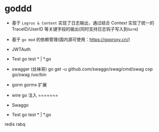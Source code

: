 # goddd

- 基于 `Logrus & Context` 实现了日志输出，通过结合 Context 实现了统一的 TraceID/UserID 等关键字段的输出(同时支持日志钩子写入到`Gorm`)
- 基于 `go mod` 的依赖管理(国内源可使用：<https://goproxy.cn/>)


- JWTAuth 

- Test  go test * | *.go

- swagger (丝袜哥)
    go get -u github.com/swaggo/swag/cmd/swag
    cop go/swag /usr/bin

- gorm 
    gormx 扩展


- wire  go 注入
=======
- Swaggo
- Test  go test * | *.go



redis
rabq
